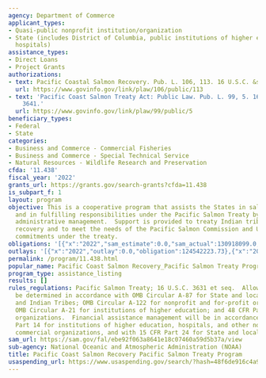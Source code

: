 ```yaml
---
agency: Department of Commerce
applicant_types:
- Quasi-public nonprofit institution/organization
- State (includes District of Columbia, public institutions of higher education and
  hospitals)
assistance_types:
- Direct Loans
- Project Grants
authorizations:
- text: Pacific Coastal Salmon Recovery. Pub. L. 106, 113. 16 U.S.C. &sect; 3634.
  url: https://www.govinfo.gov/link/plaw/106/public/113
- text: 'Pacific Coast Salmon Treaty Act: Public Law. Pub. L. 99, 5. 16 U.S.C. &sect;
    3641.'
  url: https://www.govinfo.gov/link/plaw/99/public/5
beneficiary_types:
- Federal
- State
categories:
- Business and Commerce - Commercial Fisheries
- Business and Commerce - Special Technical Service
- Natural Resources - Wildlife Research and Preservation
cfda: '11.438'
fiscal_year: '2022'
grants_url: https://grants.gov/search-grants?cfda=11.438
is_subpart_f: 1
layout: program
objective: This is a cooperative program that assists the States in salmon restoration
  and in fulfilling responsibilities under the Pacific Salmon Treaty by providing
  administrative management.  Support is provided to treaty Indian tribes for salmon
  recovery and to meet the needs of the Pacific Salmon Commission and U.S. international
  commitments under the treaty.
obligations: '[{"x":"2022","sam_estimate":0.0,"sam_actual":130918099.0,"usa_spending_actual":130918099.13},{"x":"2023","sam_estimate":258765893.0,"sam_actual":0.0,"usa_spending_actual":111788528.09},{"x":"2024","sam_estimate":258765893.0,"sam_actual":0.0,"usa_spending_actual":166287202.0}]'
outlays: '[{"x":"2022","outlay":0.0,"obligation":124542223.73},{"x":"2023","outlay":0.0,"obligation":106519496.6},{"x":"2024","outlay":0.0,"obligation":164576064.0}]'
permalink: /program/11.438.html
popular_name: Pacific Coast Salmon Recovery_Pacific Salmon Treaty Program
program_type: assistance_listing
results: []
rules_regulations: Pacific Salmon Treaty; 16 U.S.C. 3631 et seq.  Allowable cost will
  be determined in accordance with OMB Circular A-87 for State and local governments
  and Indian Tribes; OMB Circular A-122 for nonprofit and for-profit organizations;
  OMB Circular A-21 for institutions of higher education; and 48 CFR Part 31 for commercial
  organizations.  Financial assistance management will be in accordance with 15 CFR
  Part 14 for institutions of higher education, hospitals, and other non-profit and
  commercial organizations, and with 15 CFR Part 24 for State and local governments.
sam_url: https://sam.gov/fal/ebe92f063a8641e18c07460a59d5b37a/view
sub-agency: National Oceanic and Atmospheric Administration (NOAA)
title: Pacific Coast Salmon Recovery Pacific Salmon Treaty Program
usaspending_url: https://www.usaspending.gov/search/?hash=48f6de916c4a9d5a62220cb50ee0a7ba
---
```

